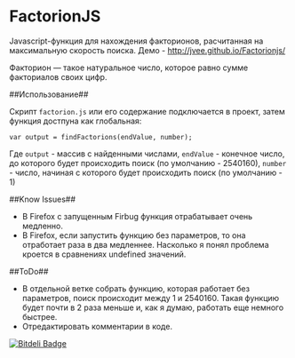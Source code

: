 FactorionJS
=============

Javascript-функция для нахождения факторионов, расчитанная на максимальную скорость поиска. Демо - <http://jvee.github.io/Factorionjs/>

Факторион — такое натуральное число, которое равно сумме факториалов своих цифр.

##Использование##

Скрипт `factorion.js` или его содержание подключается в проект, затем функция достпуна как глобальная:
````
var output = findFactorions(endValue, number);
````

Где `output` - массив с найденными числами,  `endValue` - конечное число, до которого будет происходить поиск (по умолчанию - 2540160), `number` - число, начиная с которого будет происходить поиск (по умолчанию - 1)

##Know Issues##

- В Firefox c запущенным Firbug функция отрабатывает очень медленно.
- В Firefox, если запустить функцию без параметров, то она отработает раза в два медленнее. Насколько я понял проблема кроется в сравнениях undefined значений.


##ToDo##

- В отдельной ветке собрать функцию, которая работает без параметров, поиск происходит между 1 и 2540160. Такая функцию будет почти в 2 раза меньше и, как я думаю, работать еще немного быстрее.
- Отредактировать комментарии в коде.



[![Bitdeli Badge](https://d2weczhvl823v0.cloudfront.net/jvee/factorionjs/trend.png)](https://bitdeli.com/free "Bitdeli Badge")

